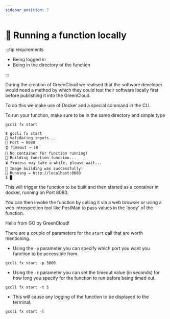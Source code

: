 ```yaml
---
sidebar_position: 7
---
```


# 🏃 Running a function locally

:::tip requirements

-   Being logged in
-   Being in the directory of the function

:::

During the creation of GreenCloud we realised that the software developer would need a method by which they could test their software locally first before publishing it into the GreenCloud.

To do this we make use of Docker and a special command in the CLI.

To run your function, make sure to be in the same directory and simple type 

```
gccli fx start
```

<cliWindow>

```text {1}
$ gccli fx start
👷 Validating inputs...
🧭 Port → 8080
⌚ Timeout → 10
📍 No container for function running!
🚀 Building function function...
⏳️ Process may take a while, please wait...
🧩 Image building was successfully!
🔗 Running → http://localhost:8080
$ █
```

</cliWindow>

This will trigger the function to be built and then started as a container in docker, running on Port 8080.

You can then invoke the function by calling it via a web browser or using a web introspection tool like PostMan to pass values in the 'body' of the function.

<browserWindow minHeight={150} url="http://localhost:8080">

Hello from GO by GreenCloud!

</browserWindow>

There are a couple of parameters for the `start` call that are worth mentioning.  

- Using the `-p` parameter you can specify which port you want you function to be accessible from.

```
gccli fx start -p 3000
```

- Using the `-t` parameter you can set the timeout value (in seconds) for how long you specify for the function to run before being timed out.

```
gccli fx start -t 5
```

- This will cause any logging of the function to be displayed to the terminal.

```
gccli fx start -l
```


